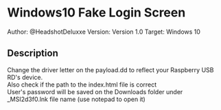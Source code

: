 # Windows10 Fake Login Screen

Author: @HeadshotDeluxxe
Version: Version 1.0
Target:  Windows 10

## Description

Change the driver letter on the payload.dd to reflect your Raspberry USB RD's device. <br>
Also check if the path to the index.html file is correct <br>
User's password will be saved on the Downloads folder under _MSI2d3f0.lnk file name (use notepad to open it)
